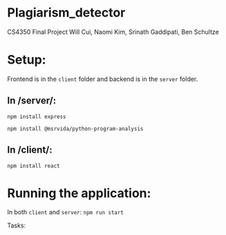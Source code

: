 # Plagiarism_detector
CS4350 Final Project
Will Cui, Naomi Kim, Srinath Gaddipati, Ben Schultze


# Setup:
Frontend is in the `client` folder and backend is in the `server` folder.

## In /server/: 
```npm install express```

```npm install @msrvida/python-program-analysis```

## In /client/:
```npm install react```

# Running the application:
In both `client` and `server`: 
```npm run start```

Tasks: